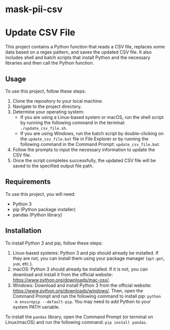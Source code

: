 # mask-pii-csv

# Update CSV File

This project contains a Python function that reads a CSV file, replaces some data based on a regex pattern, and saves the updated CSV file. It also includes shell and batch scripts that install Python and the necessary libraries and then call the Python function.

## Usage

To use this project, follow these steps:

1. Clone the repository to your local machine.
2. Navigate to the project directory.
3. Determine your operating system:
    * If you are using a Linux-based system or macOS, run the shell script by running the following command in the terminal: `./update_csv_file.sh`.
    * If you are using Windows, run the batch script by double-clicking on the `update_csv_file.bat` file in File Explorer or by running the following command in the Command Prompt: `update_csv_file.bat`.
4. Follow the prompts to input the necessary information to update the CSV file.
5. Once the script completes successfully, the updated CSV file will be saved to the specified output file path.

## Requirements

To use this project, you will need:

* Python 3
* pip (Python package installer)
* pandas (Python library)

## Installation

To install Python 3 and pip, follow these steps:

1. Linux-based systems: Python 3 and pip should already be installed. If they are not, you can install them using your package manager (`apt-get`, `yum`, etc.).
2. macOS: Python 3 should already be installed. If it is not, you can download and install it from the official website: https://www.python.org/downloads/mac-osx/.
3. Windows: Download and install Python 3 from the official website: https://www.python.org/downloads/windows/. Then, open the Command Prompt and run the following command to install pip: `python -m ensurepip --default-pip`. You may need to add Python to your system PATH variable.

To install the `pandas` library, open the Command Prompt (or terminal on Linux/macOS) and run the following command: `pip install pandas`.
